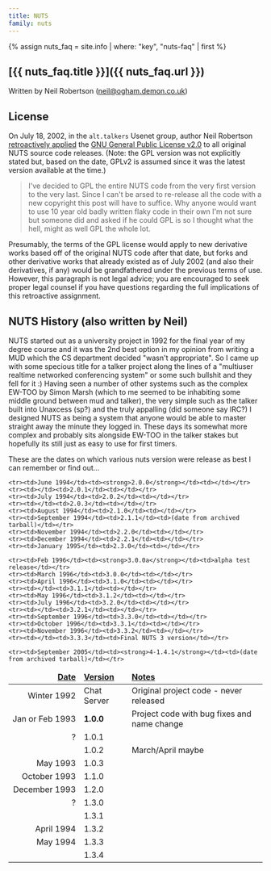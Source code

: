 ```yaml
---
title: NUTS
family: nuts
---
```


{% assign nuts_faq = site.info | where: "key", "nuts-faq" | first %}
## [{{ nuts_faq.title }}]({{ nuts_faq.url }})<br/>

Written by Neil Robertson (neil@ogham.demon.co.uk)

## License

On July 18, 2002, in the `alt.talkers` Usenet group, author Neil Robertson
[retroactively applied][nuts-gpl] the [GNU General Public License v2.0][gplv2]
to all original NUTS source code releases.  (Note: the GPL version was not explicitly
stated but, based on the date, GPLv2 is assumed since it was the latest version
available at the time.)

> I've decided to GPL the entire NUTS code from the very first version to the very last.
> Since I can't be arsed to re-release all the code with a new copyright this post will
> have to suffice. Why anyone would want to use 10 year old badly written flaky code in
> their own I'm not sure but someone did and asked if he could GPL is so I thought what
> the hell, might as well GPL the whole lot.

Presumably, the terms of the GPL license would apply to new derivative works based off
of the original NUTS code after that date, but forks and other derivative works that
already existed as of July 2002 (and also their derivatives, if any) would be
grandfathered under the previous terms of use.  However, this paragraph is not
legal advice; you are encouraged to seek proper legal counsel if you have questions
regarding the full implications of this retroactive assignment.

[nuts-gpl]: https://groups.google.com/forum/#!msg/alt.talkers/1XcZfT_xYwY/i4kc20Rw6C4J
[gplv2]: https://www.gnu.org/licenses/old-licenses/gpl-2.0.en.html

## NUTS History (also written by Neil)

NUTS started out as a university project in 1992 for the final year of my
degree course and it was the 2nd best option in my opinion from writing a MUD
which the CS department decided "wasn't appropriate". So I came up with
some specious title for a talker project along the lines of a "multiuser
realtime networked conferencing system" or some such bullshit and they
fell for it :) Having seen a number of other systems such as the complex
EW-TOO by Simon Marsh (which to me seemed to be inhabiting some middle ground 
between mud and talker), the very simple such as the talker built into Unaxcess
(sp?) and the truly appalling (did someone say IRC?) I designed NUTS as being 
a system that anyone would be able to master straight away the minute they 
logged in. These days its somewhat more complex and probably sits alongside 
EW-TOO in the talker stakes but hopefully its still just as easy to use for 
first timers.

These are the dates on which various nuts version were release as best I can
remember or find out...

<style type="text/css">
  #versionlist tr td:first-child { text-align: right; white-space: nowrap; }
  #versionlist thead { font-weight: bold; text-decoration: underline; }
</style>
<table id="versionlist">
  <thead><tr><td>Date</td><td>Version</td><td>Notes</td></tr></thead>
  <tbody>
    <tr><td>Winter 1992</td><td>Chat Server</td><td>Original project code - never released</td></tr>
    <tr><td>Jan or Feb 1993</td><td><strong>1.0.0</strong></td><td>Project code with bug fixes and name change</td></tr>
    <tr><td>?</td><td>1.0.1</td><td></td></tr>
    <tr><td></td><td>1.0.2</td><td>March/April maybe</td></tr>
    <tr><td>May 1993</td><td>1.0.3</td><td></td></tr>
    <tr><td>October 1993</td><td>1.1.0</td><td></td></tr>
    <tr><td>December 1993</td><td>1.2.0</td><td></td></tr>
    <tr><td>?</td><td>1.3.0</td><td></td></tr>
    <tr><td></td><td>1.3.1</td><td></td></tr>
    <tr><td>April 1994</td><td>1.3.2</td><td></td></tr>
    <tr><td>May 1994</td><td>1.3.3</td><td></td></tr>
    <tr><td></td><td>1.3.4</td><td></td></tr>

    <tr><td>June 1994</td><td><strong>2.0.0</strong></td><td></td></tr>
    <tr><td></td><td>2.0.1</td><td></td></tr>
    <tr><td>July 1994</td><td>2.0.2</td><td></td></tr>
    <tr><td></td><td>2.0.3</td><td></td></tr>
    <tr><td>August 1994</td><td>2.1.0</td><td></td></tr>
    <tr><td>September 1994</td><td>2.1.1</td><td>(date from archived tarball)</td></tr>
    <tr><td>November 1994</td><td>2.2.0</td><td></td></tr>
    <tr><td>December 1994</td><td>2.2.1</td><td></td></tr>
    <tr><td>January 1995</td><td>2.3.0</td><td></td></tr>

    <tr><td>Feb 1996</td><td><strong>3.0.0a</strong></td><td>alpha test release</td></tr>
    <tr><td>March 1996</td><td>3.0.0</td><td></td></tr>
    <tr><td>April 1996</td><td>3.1.0</td><td></td></tr>
    <tr><td></td><td>3.1.1</td><td></td></tr>
    <tr><td>May 1996</td><td>3.1.2</td><td></td></tr>
    <tr><td>July 1996</td><td>3.2.0</td><td></td></tr>
    <tr><td></td><td>3.2.1</td><td></td></tr>
    <tr><td>September 1996</td><td>3.3.0</td><td></td></tr>
    <tr><td>October 1996</td><td>3.3.1</td><td></td></tr>
    <tr><td>November 1996</td><td>3.3.2</td><td></td></tr>
    <tr><td></td><td>3.3.3</td><td>Final NUTS 3 version</td></tr>

    <tr><td>September 2005</td><td><strong>4-1.4.1</strong></td><td>(date from archived tarball)</td></tr>
  </tbody>
</table>
